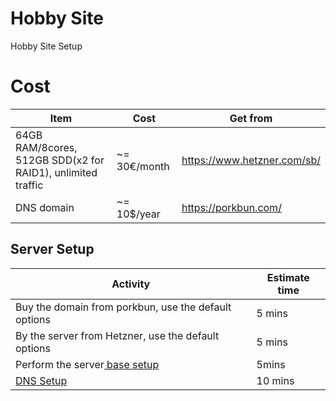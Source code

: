 # Hobby Site
Hobby Site Setup

# Cost

| Item          | Cost     | Get from|
| ------------- | ------------- | ---- |
| 64GB RAM/8cores, 512GB SDD(x2 for RAID1), unlimited traffic | ~= 30€/month | https://www.hetzner.com/sb/ |
| DNS domain | ~= 10$/year | https://porkbun.com/



## Server Setup

| Activity | Estimate time |
|----|----|
|Buy the domain from porkbun, use the default options| 5 mins|
|By the server from Hetzner, use the default options| 5 mins|
|Perform the server[ base setup](base_setup.md)| 5mins|
|[DNS Setup](dns.md) | 10 mins
